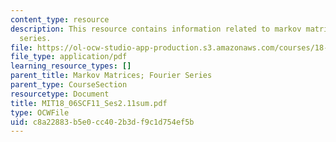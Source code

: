 ```yaml
---
content_type: resource
description: This resource contains information related to markov matrices; fourier
  series.
file: https://ol-ocw-studio-app-production.s3.amazonaws.com/courses/18-06sc-linear-algebra-fall-2011/c8a22883b5e0cc402b3df9c1d754ef5b_MIT18_06SCF11_Ses2.11sum.pdf
file_type: application/pdf
learning_resource_types: []
parent_title: Markov Matrices; Fourier Series
parent_type: CourseSection
resourcetype: Document
title: MIT18_06SCF11_Ses2.11sum.pdf
type: OCWFile
uid: c8a22883-b5e0-cc40-2b3d-f9c1d754ef5b
---
```

